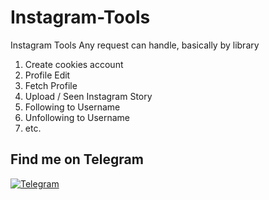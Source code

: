 # Instagram-Tools
Instagram Tools 
Any request can handle, basically by library
1. Create cookies account
2. Profile Edit
3. Fetch Profile
4. Upload / Seen Instagram Story
5. Following to Username
6. Unfollowing to Username
7. etc.

   
## Find me on Telegram  
[![Telegram](https://img.shields.io/badge/Telegram-2CA5E0?style=for-the-badge&logo=telegram&logoColor=white)](https://t.me/nauxxe)
